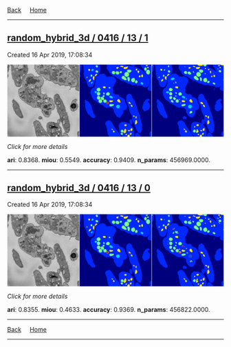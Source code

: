 
[Back](..)&nbsp;&nbsp;&nbsp;&nbsp;&nbsp;[Home](https://leapmanlab.github.io/snapshots)

---

<div class="summary"><a href="1"><h2>random_hybrid_3d / 0416 / 13 / 1</h2></a><p>Created 16 Apr 2019, 17:08:34
</p><a href="1"><img src="1/media/summary.png" align="center"></a><p>
<i>Click for more details</i>
</p></div>

**ari**: 0.8368. **miou**: 0.5549. **accuracy**: 0.9409. **n_params**: 456969.0000. 

---

<div class="summary"><a href="0"><h2>random_hybrid_3d / 0416 / 13 / 0</h2></a><p>Created 16 Apr 2019, 17:08:34
</p><a href="0"><img src="0/media/summary.png" align="center"></a><p>
<i>Click for more details</i>
</p></div>

**ari**: 0.8355. **miou**: 0.4633. **accuracy**: 0.9369. **n_params**: 456822.0000. 

---

[Back](..)&nbsp;&nbsp;&nbsp;&nbsp;&nbsp;[Home](https://leapmanlab.github.io/snapshots)

---